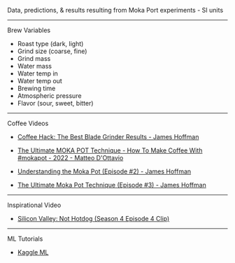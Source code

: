 Data, predictions, & results resulting from Moka Port experiments - SI units

- - - -

Brew Variables
* Roast type (dark, light)
* Grind size (coarse, fine)
* Grind mass
* Water mass
* Water temp in
* Water temp out
* Brewing time
* Atmospheric pressure
* Flavor (sour, sweet, bitter)

- - - -

Coffee Videos

* [Coffee Hack: The Best Blade Grinder Results - James Hoffman](https://youtu.be/3y7d-5KWHCU?si=mSif-CU3OL0GSQQn)

* [The Ultimate MOKA POT Technique - How To Make Coffee With #mokapot - 2022 - Matteo D'Ottavio](https://youtu.be/qr4eYpttE2Q?si=BWiR2CI9_B_Fcu6S)

* [Understanding the Moka Pot (Episode #2) - James Hoffman](https://youtu.be/zK0F5PqJ1Gk?si=23Q-qekkprYDm0vH)

* [The Ultimate Moka Pot Technique (Episode #3) - James Hoffman](https://youtu.be/BfDLoIvb0w4?si=TKowq1YcokCUCmWJ)

- - - -

Inspirational Video

* [Silicon Valley: Not Hotdog (Season 4 Episode 4 Clip)](https://youtu.be/ACmydtFDTGs?si=Qk5ytL8mAOAk0_kE)

- - - - 

ML Tutorials 

* [Kaggle ML](https://www.kaggle.com/learn)

